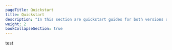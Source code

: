 ```yaml
---
pageTitle: Quickstart
title: Quickstart
description: "In this section are quickstart guides for both versions of Arcion: Self-hosted and Cloud"
weight: 2
bookCollapseSection: true
---
```


test
